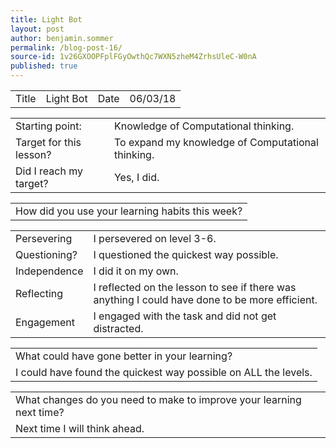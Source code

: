 ```yaml
---
title: Light Bot
layout: post
author: benjamin.sommer
permalink: /blog-post-16/
source-id: 1v26GXOOPFplFGyOwthQc7WXN5zheM4ZrhsUleC-W0nA
published: true
---
```

<table>
  <tr>
    <td>Title</td>
    <td>Light Bot</td>
    <td>Date</td>
    <td>06/03/18</td>
  </tr>
</table>


<table>
  <tr>
    <td>Starting point:</td>
    <td>Knowledge of Computational thinking.</td>
  </tr>
  <tr>
    <td>Target for this lesson?</td>
    <td>To expand my knowledge of Computational thinking.</td>
  </tr>
  <tr>
    <td>Did I reach my target? </td>
    <td>Yes, I did.</td>
  </tr>
</table>


<table>
  <tr>
    <td>How did you use your learning habits this week?</td>
  </tr>
</table>


<table>
  <tr>
    <td>Persevering</td>
    <td>I persevered on level 3-6.</td>
  </tr>
  <tr>
    <td>Questioning?</td>
    <td>I questioned the quickest way possible.</td>
  </tr>
  <tr>
    <td>Independence</td>
    <td>I did it on my own.</td>
  </tr>
  <tr>
    <td>Reflecting</td>
    <td>I reflected on the lesson to see if there was anything I could have done to be more efficient.</td>
  </tr>
  <tr>
    <td>Engagement</td>
    <td>I engaged with the task and did not get distracted.</td>
  </tr>
</table>


<table>
  <tr>
    <td>What could have gone better in your learning?</td>
  </tr>
  <tr>
    <td>I could have found the quickest way possible on ALL the levels.</td>
  </tr>
</table>


<table>
  <tr>
    <td>What changes do you need to make to improve your learning next time?</td>
  </tr>
  <tr>
    <td>Next time I will think ahead.</td>
  </tr>
</table>


